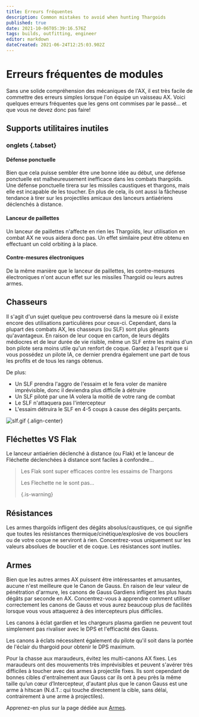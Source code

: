 ```yaml
---
title: Erreurs fréquentes
description: Common mistakes to avoid when hunting Thargoids
published: true
date: 2021-10-06T05:39:16.576Z
tags: builds, outfitting, engineer
editor: markdown
dateCreated: 2021-06-24T12:25:03.902Z
---
```


# Erreurs fréquentes de modules
Sans une solide compréhension des mécaniques de l'AX, il est très facile de commettre des erreurs simples lorsque l'on équipe un vaisseau AX. Voici quelques erreurs fréquentes que les gens ont commises par le passé… et que vous ne devez donc pas faire!

## Supports utilitaires inutiles
### onglets {.tabset}
#### Défense ponctuelle
Bien que cela puisse sembler être une bonne idée au début, une défense ponctuelle est malheureusement inefficace dans les combats thargoïds. Une défense ponctuelle tirera sur les missiles caustiques et thargons, mais elle est incapable de les toucher. En plus de cela, ils ont aussi la fâcheuse tendance à tirer sur les projectiles amicaux des lanceurs antiaériens déclenchés à distance.

#### Lanceur de paillettes
Un lanceur de paillettes n'affecte en rien les Thargoïds, leur utilisation en combat AX ne vous aidera donc pas. Un effet similaire peut être obtenu en effectuant un cold orbiting à la place.

#### Contre-mesures électroniques
De la même manière que le lanceur de paillettes, les contre-mesures électroniques n'ont aucun effet sur les missiles Thargoïd ou leurs autres armes.

## Chasseurs
Il s'agit d'un sujet quelque peu controversé dans la mesure où il existe encore des utilisations particulières pour ceux-ci. Cependant, dans la plupart des combats AX, les chasseurs (ou SLF) sont plus gênants qu'avantageux. En raison de leur coque en carton, de leurs dégâts médiocres et de leur durée de vie risible, même un SLF entre les mains d'un bon pilote sera moins utile qu'un renfort de coque. Gardez à l'esprit que si vous possédez un pilote IA, ce dernier prendra également une part de tous les profits et de tous les rangs obtenus.

De plus:
- Un SLF prendra l'aggro de l'essaim et le fera voler de manière imprévisible, donc il deviendra plus difficile à détruire
- Un SLF piloté par une IA volera la moitié de votre rang de combat
- Le SLF n'attaquera pas l'intercepteur
- L'essaim détruira le SLF en 4-5 coups à cause des dégâts perçants.

![slf.gif](/img/slf.gif) {.align-center}

## Fléchettes VS Flak
Le lanceur antiaérien déclenché à distance (ou Flak) et le lanceur de Fléchette déclenchées à distance sont faciles à confondre…

> Les Flak sont super efficaces contre les essaims de Thargons
> 
> Les Flechette ne le sont pas… 
> 
> {.is-warning}


## Résistances
Les armes thargoïds infligent des dégâts absolus/caustiques, ce qui signifie que toutes les résistances thermique/cinétique/explosive de vos boucliers ou de votre coque ne serviront à rien. Concentrez-vous uniquement sur les valeurs absolues de bouclier et de coque. Les résistances sont inutiles.

## Armes
Bien que les autres armes AX puissent être intéressantes et amusantes, aucune n'est meilleure que le Canon de Gauss. En raison de leur valeur de pénétration d'armure, les canons de Gauss Gardiens infligent les plus hauts dégâts par seconde en AX. Concentrez-vous à apprendre comment utiliser correctement les canons de Gauss et vous aurez beaucoup plus de facilités lorsque vous vous attaquerez à des intercepteurs plus difficiles.

Les canons à éclat gardien et les chargeurs plasma gardien ne peuvent tout simplement pas rivaliser avec le DPS et l'efficacité des Gauss.

Les canons à éclats nécessitent également du pilote qu'il soit dans la portée de l'éclair du thargoid pour obtenir le DPS maximum.

Pour la chasse aux maraudeurs, évitez les multi-canons AX fixes. Les maraudeurs ont des mouvements très imprévisibles et peuvent s'avérer très difficiles à toucher avec des armes à projectile fixes. Ils sont cependant de bonnes cibles d'entraînement aux Gauss car ils ont à peu près la même taille qu’un cœur d’Intercepteur, d'autant plus que le canon Gauss est une arme à hitscan (N.d.T.: qui touche directement la cible, sans délai, contrairement à une arme à projectiles).

Apprenez-en plus sur la page dédiée aux [Armes](/fr/weapons).